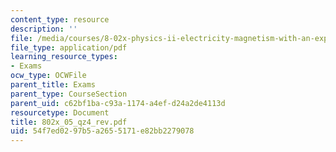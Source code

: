 ```yaml
---
content_type: resource
description: ''
file: /media/courses/8-02x-physics-ii-electricity-magnetism-with-an-experimental-focus-spring-2005/54f7ed0297b5a2655171e82bb2279078_802x_05_qz4_rev.pdf
file_type: application/pdf
learning_resource_types:
- Exams
ocw_type: OCWFile
parent_title: Exams
parent_type: CourseSection
parent_uid: c62bf1ba-c93a-1174-a4ef-d24a2de4113d
resourcetype: Document
title: 802x_05_qz4_rev.pdf
uid: 54f7ed02-97b5-a265-5171-e82bb2279078
---
```

